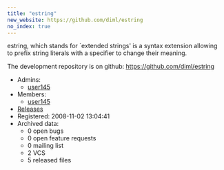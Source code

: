```yaml
---
title: "estring"
new_website: https://github.com/diml/estring
no_index: true
---
```


estring, which stands for `extended strings' is a syntax extension allowing to prefix string literals with a specifier to change their meaning.

The development repository is on github: https://github.com/diml/estring


* Admins:
  * [user145](/users/user145)
* Members:
  * [user145](/users/user145)
* [Releases](https://download.ocamlcore.org/estring)
* Registered: 2008-11-02 13:04:41
* Archived data:
  * 0 open bugs
  * 0 open feature requests
  * 0 mailing list
  * 2 VCS
  * 5 released files
